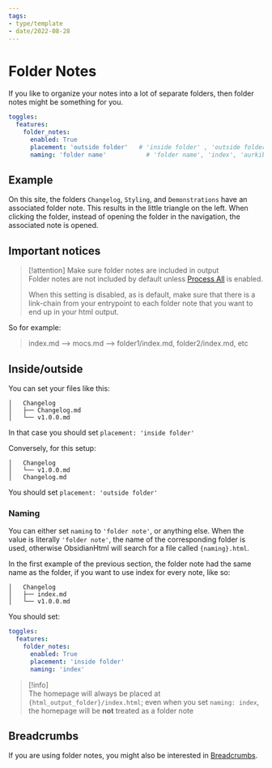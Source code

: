 ```yaml
---
tags:
- type/template
- date/2022-08-28
---
```

   
# Folder Notes   
If you like to organize your notes into a lot of separate folders,  then folder notes might be something for you.   
   
``` yaml
toggles:
  features:
    folder_notes:
      enabled: True
      placement: 'outside folder'   # 'inside folder' , 'outside folder' 
      naming: 'folder name'           # 'folder name', 'index', 'aurkibidea', 'etc'
```
   
   
## Example   
On this site, the folders `Changelog`, `Styling`, and `Demonstrations` have an associated folder note. This results in the little triangle on the left. When clicking the folder, instead of opening the folder in the navigation, the associated note is opened.   
   
## Important notices   
> [!attention] Make sure folder notes are included in output   
Folder notes are not included by default unless [Process All](../Configurations/Process%20All.md) is enabled.    
>   
> When this setting is disabled, as is default, make sure that there is a link-chain from your entrypoint to each folder note that you want to end up in your html output.   
>   
So for example:   
>	index.md --> mocs.md --> folder1/index.md, folder2/index.md, etc   
   
## Inside/outside   
You can set your files like this:   
```
│   Changelog
│   ├── Changelog.md
│   └── v1.0.0.md
```
   
In that case you should set `placement: 'inside folder'`   
   
Conversely, for this setup:   
```
│   Changelog
│   └── v1.0.0.md
│   Changelog.md
```
   
You should set `placement: 'outside folder'`   
   
### Naming   
You can either set `naming` to `'folder note'`, or anything else. When the value is literally `'folder note'`, the name of the corresponding folder is used, otherwise ObsidianHtml will search for a file called `{naming}.html`.   
   
In the first example of the previous section, the folder note had the same name as the folder,  if you want to use index for every note,  like so:   
```
│   Changelog
│   ├── index.md
│   └── v1.0.0.md
```
   
   
You should set:   
``` yaml
toggles:
  features:
    folder_notes:
      enabled: True
      placement: 'inside folder'  
      naming: 'index'           
```
   
   
> [!info]    
> The homepage will always be placed at `{html_output_folder}/index.html`; even when you set `naming: index`,  the homepage will be **not** treated as a folder note   
   
## Breadcrumbs   
If you are using folder notes, you might also be interested in [Breadcrumbs](../Configurations/Breadcrumbs.md).
